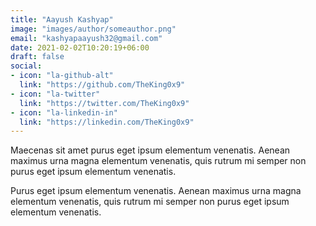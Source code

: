 ```yaml
---
title: "Aayush Kashyap"
image: "images/author/someauthor.png"
email: "kashyapaayush32@gmail.com"
date: 2021-02-02T10:20:19+06:00
draft: false
social:
- icon: "la-github-alt"
  link: "https://github.com/TheKing0x9"
- icon: "la-twitter"
  link: "https://twitter.com/TheKing0x9"
- icon: "la-linkedin-in"
  link: "https://linkedin.com/TheKing0x9"
---
```


Maecenas sit amet purus eget ipsum elementum venenatis. Aenean maximus urna magna elementum venenatis, quis rutrum mi semper non purus eget ipsum elementum venenatis.

Purus eget ipsum elementum venenatis. Aenean maximus urna magna elementum venenatis, quis rutrum mi semper non purus eget ipsum elementum venenatis.
